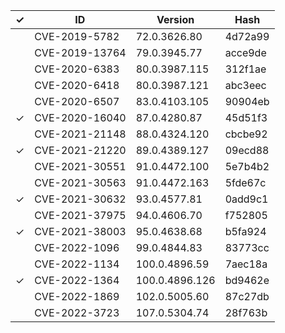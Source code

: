 | ✓ | ID             | Version        | Hash    |
|---|----------------|----------------|---------|
|   | CVE-2019-5782  | 72.0.3626.80   | 4d72a99 |
|   | CVE-2019-13764 | 79.0.3945.77   | acce9de |
|   | CVE-2020-6383  | 80.0.3987.115  | 312f1ae |
|   | CVE-2020-6418  | 80.0.3987.121  | abc3eec |
|   | CVE-2020-6507  | 83.0.4103.105  | 90904eb |
| ✓ | CVE-2020-16040 | 87.0.4280.87   | 45d51f3 |
|   | CVE-2021-21148 | 88.0.4324.120  | cbcbe92 |
| ✓ | CVE-2021-21220 | 89.0.4389.127  | 09ecd88 |
|   | CVE-2021-30551 | 91.0.4472.100  | 5e7b4b2 |
|   | CVE-2021-30563 | 91.0.4472.163  | 5fde67c |
| ✓ | CVE-2021-30632 | 93.0.4577.81   | 0add9c1 |
|   | CVE-2021-37975 | 94.0.4606.70   | f752805 |
| ✓ | CVE-2021-38003 | 95.0.4638.68   | b5fa924 |
|   | CVE-2022-1096  | 99.0.4844.83   | 83773cc |
|   | CVE-2022-1134  | 100.0.4896.59  | 7aec18a |
| ✓ | CVE-2022-1364  | 100.0.4896.126 | bd9462e |
|   | CVE-2022-1869  | 102.0.5005.60  | 87c27db |
|   | CVE-2022-3723  | 107.0.5304.74  | 28f763b |

